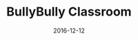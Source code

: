 ---
title: "BullyBully Classroom"
date: 2016-12-12
header:
  teaser: /assets/images/portfolio/bullybully-classroom.jpg
---